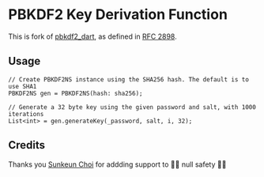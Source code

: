 # PBKDF2 Key Derivation Function

This is fork of [pbkdf2_dart](https://github.com/sunkeunchoi/pbkdf2/tree/null-safety-support), as defined in [RFC 2898](http://tools.ietf.org/html/rfc2898).

## Usage

    // Create PBKDF2NS instance using the SHA256 hash. The default is to use SHA1
    PBKDF2NS gen = PBKDF2NS(hash: sha256);

    // Generate a 32 byte key using the given password and salt, with 1000 iterations
    List<int> = gen.generateKey(_password, salt, i, 32);

## Credits
Thanks you [Sunkeun Choi](https://github.com/sunkeunchoi) for addding support to 💪🏼 null safety 💪🏼
